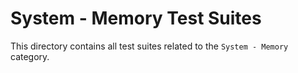 # System - Memory Test Suites

This directory contains all test suites related to the `System - Memory` category.
